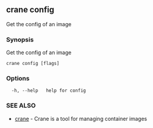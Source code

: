 ## crane config

Get the config of an image

### Synopsis

Get the config of an image

```
crane config [flags]
```

### Options

```
  -h, --help   help for config
```

### SEE ALSO

- [crane](crane.md) - Crane is a tool for managing container images
